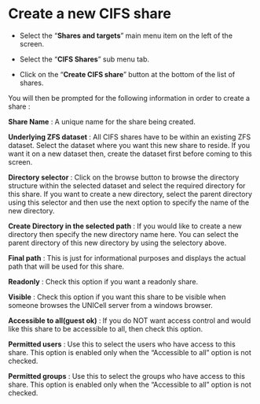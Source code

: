 # Create a new CIFS share

- Select the “**Shares and targets**” main menu item on the left of the screen.

- Select the “**CIFS Shares**” sub menu tab.

- Click on the “**Create CIFS share**” button at the bottom of the list of shares.



You will then be prompted for the following information in order to create a share :

**Share Name** : A unique name for the share being created.

**Underlying ZFS dataset** : All CIFS shares have to be within an existing ZFS dataset. Select the dataset where you want this new share to reside. If you want it on a new dataset then, create the dataset first before coming to this screen.

**Directory selector** : Click on the browse button to browse the directory structure within the selected dataset and select the required directory for this share. If you want to create a new directory, select the parent directory using this selector and then use the next option to specify the name of the new directory.

**Create Directory in the selected path** : If you would like to create a new directory then specify the new directory name here. You can select the parent directory of this new directory by using the selectory above.

**Final path** : This is just for informational purposes and displays the actual path that will be used for this share.

**Readonly** : Check this option if you want a readonly share.

**Visible** : Check this option if you want this share to be visible when someone browses the UNICell server from a windows browser.

**Accessible to all(guest ok)** : If you do NOT want access control and would like this share to be accessible to all, then check this option.

**Permitted users** : Use this to select the users who have access to this share. This option is enabled only when the “Accessible to all” option is not checked.

**Permitted groups** : Use this to select the groups who have access to this share. This option is enabled only when the “Accessible to all” option is not checked.